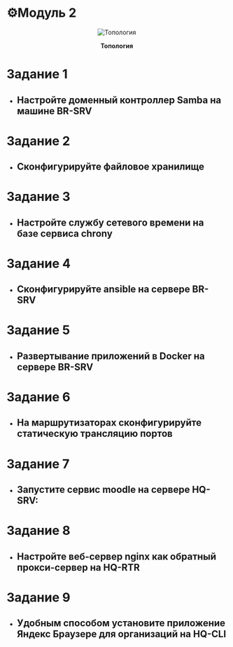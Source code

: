# ⚙️Модуль 2

<p align="center">
  <img src="https://github.com/Flicks1383/Demo09.02.06_2025/blob/main/module1/Диаграмма%20без%20названия.jpg" alt="Топология" />
</p>
<p align="center"><strong>Топология</strong></p>

# Задание 1
- ## Настройте доменный контроллер Samba на машине BR-SRV
# Задание 2
- ## Сконфигурируйте файловое хранилище
# Задание 3
- ## Настройте службу сетевого времени на базе сервиса chrony
# Задание 4
- ## Сконфигурируйте ansible на сервере BR-SRV
# Задание 5
- ## Развертывание приложений в Docker на сервере BR-SRV
# Задание 6
- ## На маршрутизаторах сконфигурируйте статическую трансляцию портов
# Задание 7
- ## Запустите сервис moodle на сервере HQ-SRV:
# Задание 8
- ## Настройте веб-сервер nginx как обратный прокси-сервер на HQ-RTR
# Задание 9
- ## Удобным способом установите приложение Яндекс Браузере для организаций на HQ-CLI
